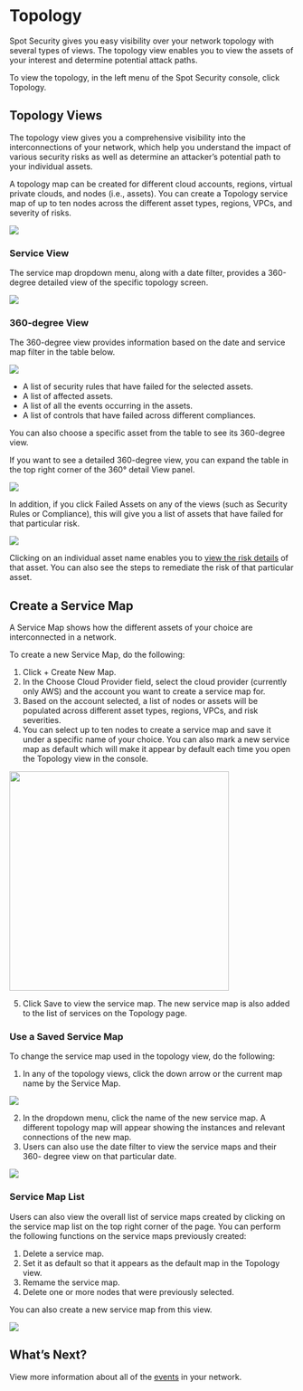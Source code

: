 <meta name="robots" content="noindex">

# Topology

Spot Security gives you easy visibility over your network topology with several types of views. The topology view enables you to view the assets of your interest and determine potential attack paths.

To view the topology, in the left menu of the Spot Security console, click Topology.

## Topology Views

The topology view gives you a comprehensive visibility into the interconnections of your network, which help you understand the impact of various security risks as well as determine an attacker’s potential path to your individual assets.

A topology map can be created for different cloud accounts, regions, virtual private clouds, and nodes (i.e., assets). You can create a Topology service map of up to ten nodes across the different asset types, regions, VPCs, and severity of risks.

<img src="/spot-security/_media/topology-1.png" />

### Service View

The service map dropdown menu, along with a date filter, provides a 360-degree detailed view of the specific topology screen.

<img src="/spot-security/_media/topology-2.png" />

### 360-degree View

The 360-degree view provides information based on the date and service map filter in the table below.

<img src="/spot-security/_media/topology-3.png" />

* A list of security rules that have failed for the selected assets.
* A list of affected assets.
* A list of all the events occurring in the assets.
* A list of controls that have failed across different compliances.

You can also choose a specific asset from the table to see its 360-degree view.

If you want to see a detailed 360-degree view, you can expand the table in the top right corner of the 360° detail View panel.

<img src="/spot-security/_media/topology-4.png" />

In addition, if you click Failed Assets on any of the views (such as Security Rules or Compliance), this will give you a list of assets that have failed for that particular risk.

<img src="/spot-security/_media/topology-5.png" />

Clicking on an individual asset name enables you to [view the risk details](spot-security/features/analyze-risks/view-risk-details) of that asset. You can also see the steps to remediate the risk of that particular asset.

## Create a Service Map

A Service Map shows how the different assets of your choice are interconnected in a network.

To create a new Service Map, do the following:
1. Click + Create New Map.
2. In the Choose Cloud Provider field, select the cloud provider (currently only AWS) and the account you want to create a service map for.
3. Based on the account selected, a list of nodes or assets will be populated across different asset types, regions, VPCs, and risk severities.
4. You can select up to ten nodes to create a service map and save it under a specific name of your choice. You can also mark a new service map as default which will make it appear by default each time you open the Topology view in the console.

<img src="/spot-security/_media/topology-f.png" width="388"/>

5. Click Save to view the service map.
The new service map is also added to the list of services on the Topology page.

### Use a Saved Service Map

To change the service map used in the topology view, do the following:
1. In any of the topology views, click the down arrow or the current map name by the Service Map.

<img src="/spot-security/_media/topology-c.png" />

2. In the dropdown menu, click the name of the new service map. A different topology map will appear showing the instances and relevant connections of the new map.
3. Users can also use the date filter to view the service maps and their 360- degree view on that particular date.

<img src="/spot-security/_media/topology-8.png" />

### Service Map List

Users can also view the overall list of service maps created by clicking on the service map list on the top right corner of the page. You can perform the following functions on the service maps previously created:
1. Delete a service map.
2. Set it as default so that it appears as the default map in the Topology view.
3. Remame the service map.
4. Delete one or more nodes that were previously selected.

You can also create a new service map from this view.

<img src="/spot-security/_media/topology-d.png" />

## What’s Next?
View more information about all of the [events](spot-security/features/events) in your network.
